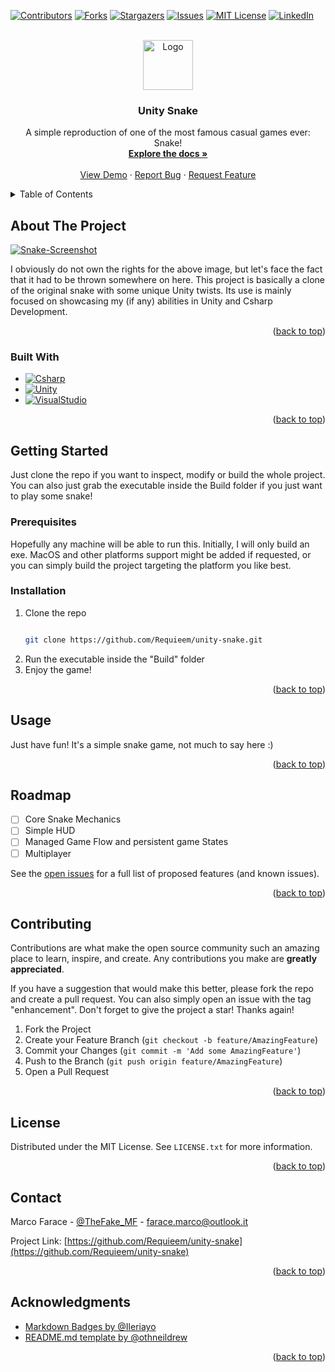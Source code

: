 <!-- Improved compatibility of back to top link: See: https://github.com/othneildrew/Best-README-Template/pull/73 -->
<a name="readme-top"></a>
<!--
*** Thanks for checking out the Best-README-Template. If you have a suggestion
*** that would make this better, please fork the repo and create a pull request
*** or simply open an issue with the tag "enhancement".
*** Don't forget to give the project a star!
*** Thanks again! Now go create something AMAZING! :D
-->



<!-- PROJECT SHIELDS -->
<!--
*** I'm using markdown "reference style" links for readability.
*** Reference links are enclosed in brackets [ ] instead of parentheses ( ).
*** See the bottom of this document for the declaration of the reference variables
*** for contributors-url, forks-url, etc. This is an optional, concise syntax you may use.
*** https://www.markdownguide.org/basic-syntax/#reference-style-links
-->
[![Contributors][contributors-shield]][contributors-url]
[![Forks][forks-shield]][forks-url]
[![Stargazers][stars-shield]][stars-url]
[![Issues][issues-shield]][issues-url]
[![MIT License][license-shield]][license-url]
[![LinkedIn][linkedin-shield]][linkedin-url]



<!-- PROJECT LOGO -->
<br />
<div align="center">
  <a href="https://github.com/Requieem/unity-snake">
    <img src="https://e7.pngegg.com/pngimages/802/349/png-clipart-ouroboros-symbol-snakes-miscellaneous-game.png" alt="Logo" width="80" height="80">
  </a>

<h3 align="center">Unity Snake</h3>

  <p align="center">
    A simple reproduction of one of the most famous casual games ever: Snake!
    <br />
    <a href="https://github.com/Requieem/unity-snake"><strong>Explore the docs »</strong></a>
    <br />
    <br />
    <a href="https://github.com/Requieem/unity-snake">View Demo</a>
    ·
    <a href="https://github.com/Requieem/unity-snake/issues">Report Bug</a>
    ·
    <a href="https://github.com/Requieem/unity-snake/issues">Request Feature</a>
  </p>
</div>



<!-- TABLE OF CONTENTS -->
<details>
  <summary>Table of Contents</summary>
  <ol>
    <li>
      <a href="#about-the-project">About The Project</a>
      <ul>
        <li><a href="#built-with">Built With</a></li>
      </ul>
    </li>
    <li>
      <a href="#getting-started">Getting Started</a>
      <ul>
        <li><a href="#prerequisites">Prerequisites</a></li>
        <li><a href="#installation">Installation</a></li>
      </ul>
    </li>
    <li><a href="#usage">Usage</a></li>
    <li><a href="#roadmap">Roadmap</a></li>
    <li><a href="#contributing">Contributing</a></li>
    <li><a href="#license">License</a></li>
    <li><a href="#contact">Contact</a></li>
    <li><a href="#acknowledgments">Acknowledgments</a></li>
  </ol>
</details>



<!-- ABOUT THE PROJECT -->
## About The Project

[![Snake-Screenshot][product-screenshot]](https://im.indiatimes.in/facebook/2018/Aug/snake_game_1533210438.jpg?w=820&h=540&cc=1)

I obviously do not own the rights for the above image, but let's face the fact that it had to be thrown somewhere on here. This project is basically a clone of the original snake with some unique Unity twists. Its use is mainly focused on showcasing my (if any) abilities in Unity and Csharp Development.

<p align="right">(<a href="#readme-top">back to top</a>)</p>



### Built With

* [![Csharp][Csharp]][Csharp-url]
* [![Unity][Unity]][Unity-url]
* [![VisualStudio][VisualStudio]][VisualStudio-url]

<p align="right">(<a href="#readme-top">back to top</a>)</p>



<!-- GETTING STARTED -->
## Getting Started

Just clone the repo if you want to inspect, modify or build the whole project. You can also just grab the executable inside the Build folder if you just want to play some snake!

### Prerequisites

Hopefully any machine will be able to run this. Initially, I will only build an exe. MacOS and other platforms support might be added if requested, or you can simply build the project targeting the platform you like best.

### Installation

1. Clone the repo
   ```sh
   
   git clone https://github.com/Requieem/unity-snake.git

   ```
3. Run the executable inside the "Build" folder
4. Enjoy the game!

<p align="right">(<a href="#readme-top">back to top</a>)</p>



<!-- USAGE EXAMPLES -->
## Usage

Just have fun! It's a simple snake game, not much to say here :)

<p align="right">(<a href="#readme-top">back to top</a>)</p>



<!-- ROADMAP -->
## Roadmap

- [ ] Core Snake Mechanics
- [ ] Simple HUD
- [ ] Managed Game Flow and persistent game States
- [ ] Multiplayer

See the [open issues](https://github.com/Requieem/unity-snake) for a full list of proposed features (and known issues).

<p align="right">(<a href="#readme-top">back to top</a>)</p>



<!-- CONTRIBUTING -->
## Contributing

Contributions are what make the open source community such an amazing place to learn, inspire, and create. Any contributions you make are **greatly appreciated**.

If you have a suggestion that would make this better, please fork the repo and create a pull request. You can also simply open an issue with the tag "enhancement".
Don't forget to give the project a star! Thanks again!

1. Fork the Project
2. Create your Feature Branch (`git checkout -b feature/AmazingFeature`)
3. Commit your Changes (`git commit -m 'Add some AmazingFeature'`)
4. Push to the Branch (`git push origin feature/AmazingFeature`)
5. Open a Pull Request

<p align="right">(<a href="#readme-top">back to top</a>)</p>



<!-- LICENSE -->
## License

Distributed under the MIT License. See `LICENSE.txt` for more information.

<p align="right">(<a href="#readme-top">back to top</a>)</p>



<!-- CONTACT -->
## Contact

Marco Farace - [@TheFake_MF](https://twitter.com/TheFake_MF) - farace.marco@outlook.it

Project Link: [https://github.com/Requieem/unity-snake](https://github.com/Requieem/unity-snake)

<p align="right">(<a href="#readme-top">back to top</a>)</p>



<!-- ACKNOWLEDGMENTS -->
## Acknowledgments

* [Markdown Badges by @Ileriayo](https://github.com/Ileriayo/markdown-badges)
* [README.md template by @othneildrew](https://github.com/othneildrew/Best-README-Template)

<p align="right">(<a href="#readme-top">back to top</a>)</p>



<!-- MARKDOWN LINKS & IMAGES -->
<!-- https://www.markdownguide.org/basic-syntax/#reference-style-links -->
[contributors-shield]: https://img.shields.io/github/contributors/Requieem/unity-snake.svg?style=for-the-badge
[contributors-url]: https://github.com/Requieem/unity-snake/graphs/contributors
[forks-shield]: https://img.shields.io/github/forks/Requieem/unity-snake.svg?style=for-the-badge
[forks-url]: https://github.com/Requieem/unity-snake/network/members
[stars-shield]: https://img.shields.io/github/stars/Requieem/unity-snake.svg?style=for-the-badge
[stars-url]: https://github.com/Requieem/unity-snake/stargazers
[issues-shield]: https://img.shields.io/github/issues/Requieem/unity-snake.svg?style=for-the-badge
[issues-url]: https://github.com/Requieem/unity-snake/issues
[license-shield]: https://img.shields.io/github/license/Requieem/unity-snake.svg?style=for-the-badge
[license-url]: https://github.com/Requieem/unity-snake/blob/master/LICENSE.txt
[linkedin-shield]: https://img.shields.io/badge/-LinkedIn-black.svg?style=for-the-badge&logo=linkedin&colorB=555
[linkedin-url]: https://www.linkedin.com/in/marco-farace/
[product-screenshot]: https://im.indiatimes.in/facebook/2018/Aug/snake_game_1533210438.jpg?w=820&h=540&cc=1
[Unity]: https://img.shields.io/badge/unity-%23000000.svg?style=for-the-badge&logo=unity&logoColor=white
[Unity-url]: https://unity.com/
[VisualStudio]: https://img.shields.io/badge/Visual%20Studio-5C2D91.svg?style=for-the-badge&logo=visual-studio&logoColor=white
[VisualStudio-url]: https://visualstudio.microsoft.com
[Csharp]: https://img.shields.io/badge/c%23-%23239120.svg?style=for-the-badge&logo=c-sharp&logoColor=white
[Csharp-url]: https://learn.microsoft.com/en-us/dotnet/csharp/
